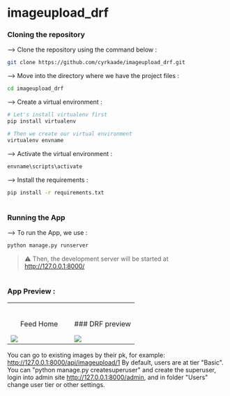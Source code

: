 # imageupload_drf
</div>

### Cloning the repository

--> Clone the repository using the command below :
```bash
git clone https://github.com/cyrkaade/imageupload_drf.git

```

--> Move into the directory where we have the project files : 
```bash
cd imageupload_drf

```

--> Create a virtual environment :
```bash
# Let's install virtualenv first
pip install virtualenv

# Then we create our virtual environment
virtualenv envname

```

--> Activate the virtual environment :
```bash
envname\scripts\activate

```

--> Install the requirements :
```bash
pip install -r requirements.txt

```

#

### Running the App

--> To run the App, we use :
```bash
python manage.py runserver

```

> ⚠ Then, the development server will be started at http://127.0.0.1:8000/

#

### App Preview :

<table width="100%"> 
<tr>
<td width="50%">      
&nbsp; 
<br>
<p align="center">
  Feed Home
</p>
<img src="https://i.imgur.com/CDXYgPe.png">
</td> 
<td width="50%">
<br>
<p align="center">
###  DRF preview
</p>
<img src="https://i.imgur.com/1UqhrSp.png">  
</td>
</table>

You can go to existing images by their pk, for example: http://127.0.0.1:8000/api/imageupload/1
By default, users are at tier "Basic". You can "python manage.py createsuperuser" and create the superuser, login into admin site http://127.0.0.1:8000/admin, and in folder "Users" change user tier or other settings.

